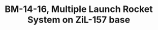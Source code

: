 ---
layout: product
title: "BM-14-16, Multiple Launch Rocket System on ZiL-157 base"
price: "TBA" 
desc: "Maketa"
img_path: "/assets/img/ICM 72581.webp"
brand: "N/A"
available: false
special_offer: false
new: false
soon: false
cat: "010000"
subcat: "013600"
subsubcat: "0N/A"
sifra: "ICM 72581"
popular: false
spec: false
---